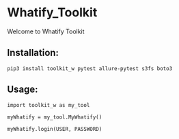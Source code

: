 # Whatify_Toolkit
Welcome to Whatify Toolkit

## Installation:

`pip3 install toolkit_w pytest allure-pytest s3fs boto3`

## Usage:

```
import toolkit_w as my_tool

myWhatify = my_tool.MyWhatify()

myWhatify.login(USER, PASSWORD)

```
